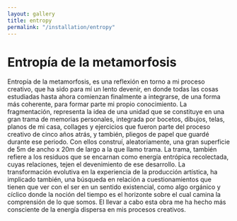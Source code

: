 ```yaml
---
layout: gallery
title: entropy
permalink: "/installation/entropy"
---
```


# Entropía de la metamorfosis

Entropía de la metamorfosis, es una reflexión en torno a mi proceso creativo, que ha sido para mí un lento devenir, en donde todas las cosas estudiadas hasta ahora comienzan finalmente a integrarse, de una forma más coherente, para formar parte mi propio conocimiento. La fragmentación, representa la idea de una unidad que se constituye en una gran trama de memorias personales, integrada por bocetos, dibujos, telas, planos de mi casa, collages y ejercicios que fueron parte del proceso creativo de cinco años atrás, y también, pliegos de papel que guardé durante ese periodo. Con ellos construí, aleatoriamente, una gran superficie de 5m de ancho x 20m de largo a la que llamo trama. La trama, también refiere a los residuos que se encarnan como energía entrópica recolectada, cuyas relaciones, tejen el devenimiento de ese desarrollo. La transformación evolutiva en la experiencia de la producción artística, ha implicado también, una búsqueda en relación a cuestionamientos que tienen que ver con el ser en un sentido existencial, como algo orgánico y cíclico donde la noción del tiempo es el horizonte sobre el cual camina la comprensión de lo que somos. El llevar a cabo esta obra me ha hecho más consciente de la energía dispersa en mis procesos creativos.
